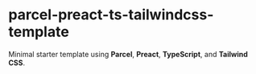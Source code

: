 # parcel-preact-ts-tailwindcss-template

Minimal starter template using **Parcel**, **Preact**, **TypeScript**, and **Tailwind CSS**.
